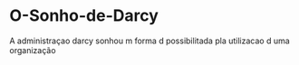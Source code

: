 # O-Sonho-de-Darcy
A administraçao darcy sonhou m forma d possibilitada pla utilizacao d uma organização
